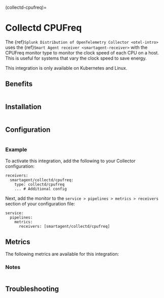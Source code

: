 
(collectd-cpufreq)=

# Collectd CPUFreq
<meta name="Description" content="Use this Splunk Observability Cloud integration for the Collectd cpufreq monitor. See benefits, install, configuration, and metrics">

The {ref}`Splunk Distribution of OpenTelemetry Collector <otel-intro>` uses the {ref}`Smart Agent receiver <smartagent-receiver>` with the CPUFreq monitor type to monitor the clock speed of each CPU on a host. This is useful for systems that vary the clock speed to save energy.

This integration is only available on Kubernetes and Linux.

## Benefits

```{include} /_includes/benefits.md
```

## Installation

```{include} /_includes/collector-installation-linux.md
```

## Configuration

```{include} /_includes/configuration.md
```
### Example

To activate this integration, add the following to your Collector configuration:

```
receivers:
  smartagent/collectd/cpufreq:
    type: collectd/cpufreq
    ... # Additional config
```

Next, add the monitor to the `service > pipelines > metrics > receivers` section of your configuration file:

```
service:
  pipelines:
    metrics:
      receivers: [smartagent/collectd/cpufreq]
```

## Metrics

The following metrics are available for this integration:

<div class="metrics-yaml" url="https://raw.githubusercontent.com/signalfx/integrations/main/collectd-cpu/metrics.yaml"></div>

### Notes

```{include} /_includes/metric-defs.md
```

## Troubleshooting

```{include} /_includes/troubleshooting.md
```